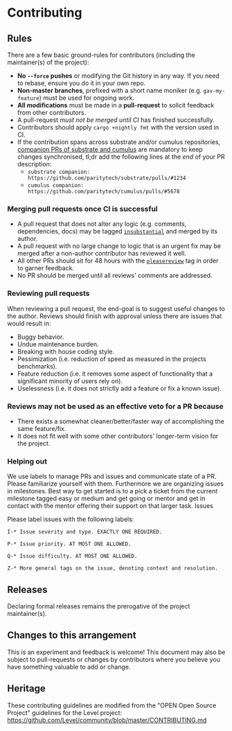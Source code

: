 # Contributing

## Rules

There are a few basic ground-rules for contributors (including the maintainer(s) of the project):

- **No `--force` pushes** or modifying the Git history in any way. If you need to rebase, ensure you do it in your own repo.
- **Non-master branches**, prefixed with a short name moniker (e.g. `gav-my-feature`) must be used for ongoing work.
- **All modifications** must be made in a **pull-request** to solicit feedback from other contributors.
- A pull-request _must not be merged until CI_ has finished successfully.
- Contributors should apply `cargo +nightly fmt` with the version used in CI.
- If the contribution spans across substrate and/or cumulus repositories, [companion PRs of substrate and cumulus](https://github.com/paritytech/substrate/blob/master/docs/CONTRIBUTING.adoc#updating-polkadot-as-well) are mandatory to keep changes synchronised, tl;dr add the following lines at the _end_ of your PR description:
  - `substrate companion: https://github.com/paritytech/substrate/pulls/#1234`
  - `cumulus companion: https://github.com/paritytech/cumulus/pulls/#5678`

### Merging pull requests once CI is successful

- A pull request that does not alter any logic (e.g. comments, dependencies, docs) may be tagged [`insubstantial`](https://github.com/paritytech/polkadot/pulls?utf8=%E2%9C%93&q=is%3Apr+is%3Aopen+label%3AA2-insubstantial) and merged by its author.
- A pull request with no large change to logic that is an urgent fix may be merged after a non-author contributor has reviewed it well.
- All other PRs should sit for 48 hours with the [`pleasereview`](https://github.com/paritytech/polkadot/pulls?q=is:pr+is:open+label:A0-pleasereview) tag in order to garner feedback.
- No PR should be merged until all reviews' comments are addressed.

### Reviewing pull requests

When reviewing a pull request, the end-goal is to suggest useful changes to the author. Reviews should finish with approval unless there are issues that would result in:

- Buggy behavior.
- Undue maintenance burden.
- Breaking with house coding style.
- Pessimization (i.e. reduction of speed as measured in the projects benchmarks).
- Feature reduction (i.e. it removes some aspect of functionality that a significant minority of users rely on).
- Uselessness (i.e. it does not strictly add a feature or fix a known issue).

### Reviews may not be used as an effective veto for a PR because

- There exists a somewhat cleaner/better/faster way of accomplishing the same feature/fix.
- It does not fit well with some other contributors' longer-term vision for the project.

### Helping out

We use labels to manage PRs and issues and communicate state of a PR. Please familiarize yourself with them. Furthermore we are organizing issues in milestones. Best way to get started is to a pick a ticket from the current milestone tagged easy or medium and get going or mentor and get in contact with the mentor offering their support on that larger task.
Issues

Please label issues with the following labels:

    I-* Issue severity and type. EXACTLY ONE REQUIRED.

    P-* Issue priority. AT MOST ONE ALLOWED.

    Q-* Issue difficulty. AT MOST ONE ALLOWED.

    Z-* More general tags on the issue, denoting context and resolution.

## Releases

Declaring formal releases remains the prerogative of the project maintainer(s).

## Changes to this arrangement

This is an experiment and feedback is welcome! This document may also be subject to pull-requests or changes by contributors where you believe you have something valuable to add or change.

## Heritage

These contributing guidelines are modified from the "OPEN Open Source Project" guidelines for the Level project: <https://github.com/Level/community/blob/master/CONTRIBUTING.md>
